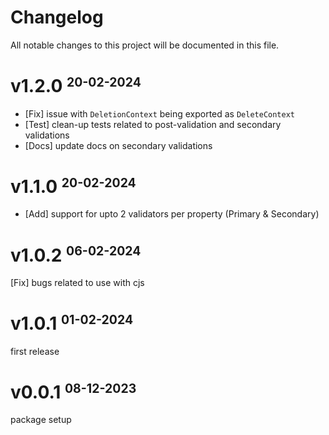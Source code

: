 # Changelog

All notable changes to this project will be documented in this file.

# v1.2.0 <small><sup>20-02-2024</sup></small>

- [Fix] issue with `DeletionContext` being exported as `DeleteContext`
- [Test] clean-up tests related to post-validation and secondary validations
- [Docs] update docs on secondary validations

# v1.1.0 <small><sup>20-02-2024</sup></small>

- [Add] support for upto 2 validators per property (Primary & Secondary)

# v1.0.2 <small><sup>06-02-2024</sup></small>

[Fix] bugs related to use with cjs

# v1.0.1 <small><sup>01-02-2024</sup></small>

first release

# v0.0.1 <small><sup>08-12-2023</sup></small>

package setup
